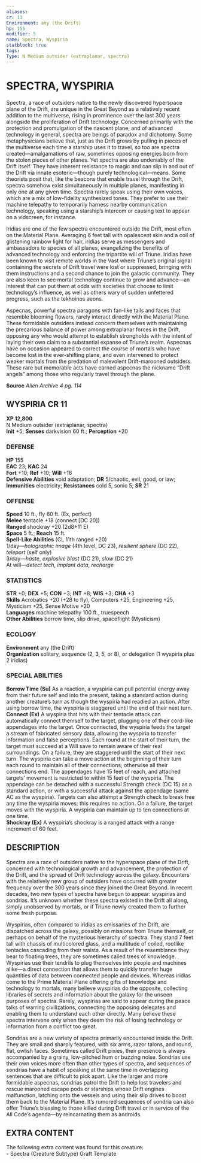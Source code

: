 ```yaml
---
aliases: 
cr: 11
Environment: any (the Drift)  
hp: 155
modifier: 5
name: Spectra, Wyspiria
statblock: true
tags: 
Type: N Medium outsider (extraplanar, spectra)  
---
```

# SPECTRA, WYSPIRIA
Spectra, a race of outsiders native to the newly discovered hyperspace plane of the Drift, are unique in the Great Beyond as a relatively recent addition to the multiverse, rising in prominence over the last 300 years alongside the proliferation of Drift technology. Concerned primarily with the protection and promulgation of the nascent plane, and of advanced technology in general, spectra are beings of paradox and dichotomy. Some metaphysicians believe that, just as the Drift grows by pulling in pieces of the multiverse each time a starship uses it to travel, so too are spectra created—amalgamations of raw, sometimes opposing energies born from the stolen pieces of other planes. Yet spectra are also undeniably of the Drift itself. They have inherent resistance to magic and can slip in and out of the Drift via innate esoteric—though purely technological—means. Some theorists posit that, like the beacons that enable travel through the Drift, spectra somehow exist simultaneously in multiple planes, manifesting in only one at any given time. Spectra rarely speak using their own voices, which are a mix of low-fidelity synthesized tones. They prefer to use their machine telepathy to temporarily harness nearby communication technology, speaking using a starship’s intercom or causing text to appear on a vidscreen, for instance.

Iridias are one of the few spectra encountered outside the Drift, most often on the Material Plane. Averaging 6 feet tall with opalescent skin and a coil of glistening rainbow light for hair, iridias serve as messengers and ambassadors to species of all planes, evangelizing the benefits of advanced technology and enforcing the tripartite will of Triune. Iridias have been known to visit remote worlds in the Vast where Triune’s original signal containing the secrets of Drift travel were lost or suppressed, bringing with them instructions and a second chance to join the galactic community. They are also keen to see mortal technology continue to grow and advance—an interest that can put them at odds with societies that choose to limit technology’s influence, as well as others wary of sudden unfettered progress, such as the tekhoinos aeons.

Aspecnas, powerful spectra paragons with fan-like tails and faces that resemble blooming flowers, rarely interact directly with the Material Plane. These formidable outsiders instead concern themselves with maintaining the precarious balance of power among extraplanar forces in the Drift, opposing any who would attempt to establish strongholds with the intent of laying their own claim to a substantial expanse of Triune’s realm. Aspecnas have on occasion appeared to correct the course of mortals who have become lost in the ever-shifting plane, and even intervened to protect weaker mortals from the predation of malevolent Drift-marooned outsiders. These rare but memorable acts have earned aspecnas the nickname “Drift angels” among those who regularly travel through the plane.

**Source** _Alien Archive 4 pg. 114_

## WYSPIRIA CR 11

**XP 12,800**  
N Medium outsider (extraplanar, spectra)  
**Init** +5; **Senses** darkvision 60 ft.; **Perception** +20  

### DEFENSE

**HP** 155  
**EAC** 23; **KAC** 24  
**Fort** +10; **Ref** +10; **Will** +16  
**Defensive Abilities** void adaptation; **DR** 5/chaotic, evil, good, or law; **Immunities** electricity; **Resistances** cold 5, sonic 5; **SR** 21  

### OFFENSE

**Speed** 10 ft., fly 60 ft. (Ex, perfect)  
**Melee** tentacle +18 (connect \[DC 20\])  
**Ranged** shockray +20 (2d8+11 E)  
**Space** 5 ft.; **Reach** 15 ft.  
**Spell-Like Abilities** (CL 11th ranged +20)  
1/day—_holographic image_ (4th level, DC 23), _resilient sphere_ (DC 22), _teleport_ (self only)  
3/day—_haste_, _explosive blast_ (DC 21), _slow_ (DC 21)  
At will—_detect tech_, _implant data_, _recharge_

### STATISTICS

**STR** +0; **DEX** +5; **CON** +3; **INT** +8; **WIS** +3; **CHA** +3  
**Skills** Acrobatics +20 (+28 to fly), Computers +25, Engineering +25, Mysticism +25, Sense Motive +20  
**Languages** machine telepathy 100 ft., truespeech  
**Other Abilities** borrow time, slip drive, spaceflight (Mysticism)

### ECOLOGY

**Environment** any (the Drift)  
**Organization** solitary, sequence (2, 3, 5, or 8), or delegation (1 wyspiria plus 2 iridias)

### SPECIAL ABILITIES

**Borrow Time (Su)** As a reaction, a wyspiria can pull potential energy away from their future self and into the present, taking a standard action during another creature’s turn as though the wyspiria had readied an action. After using borrow time, the wyspiria is staggered until the end of their next turn.  
**Connect (Ex)** A wyspiria that hits with their tentacle attack can automatically connect themself to the target, plugging one of their cord-like appendages into the target. Once connected, the wyspiria feeds the target a stream of fabricated sensory data, allowing the wyspiria to transfer information and false perceptions. Each round at the start of their turn, the target must succeed at a Will save to remain aware of their real surroundings. On a failure, they are staggered until the start of their next turn. The wyspiria can take a move action at the beginning of their turn each round to maintain all of their connections; otherwise all their connections end. The appendages have 15 feet of reach, and attached targets’ movement is restricted to within 15 feet of the wyspiria. The appendage can be detached with a successful Strength check (DC 15) as a standard action, or with a successful attack against the appendage (same AC as the wyspiria). Targets can also attempt a Strength check to break free any time the wyspiria moves; this requires no action. On a failure, the target moves with the wyspiria. A wyspiria can maintain up to ten connections at one time.  
**Shockray (Ex)** A wyspiria’s shockray is a ranged attack with a range increment of 60 feet.

## DESCRIPTION

Spectra are a race of outsiders native to the hyperspace plane of the Drift, concerned with technological growth and advancement, the protection of the Drift, and the spread of Drift technology across the galaxy. Encounters with the relatively new group of outsiders have occurred with greater frequency over the 300 years since they joined the Great Beyond. In recent decades, two new types of spectra have begun to appear: wyspirias and sondrias. It’s unknown whether these spectra existed in the Drift all along, simply unobserved by mortals, or if Triune newly created them to further some fresh purpose.

Wyspirias, often compared to iridias as emissaries of the Drift, are dispatched across the galaxy, possibly on missions from Triune themself, or perhaps on behalf of the mysterious hierarchy of spectra. They stand 7 feet tall with chassis of multicolored glass, and a multitude of coiled, rootlike tentacles cascading from their waists. As a result of the resemblance they bear to floating trees, they are sometimes called trees of knowledge. Wyspirias use their tendrils to plug themselves into people and machines alike—a direct connection that allows them to quickly transfer huge quantities of data between connected people and devices. Whereas iridias come to the Prime Material Plane offering gifts of knowledge and technology to mortals, many believe wyspirias do the opposite, collecting libraries of secrets and information about the galaxy for the unseen purposes of spectra. Rarely, wyspirias are said to appear during the peace talks of warring civilizations, connecting the opposing delegates and enabling them to understand each other directly. Many believe these spectra intervene only when they deem the risk of losing technology or information from a conflict too great.

Sondrias are a new variety of spectra primarily encountered inside the Drift. They are small and sharply featured, with six arms, razor talons, and round, flat, owlish faces. Sometimes called Drift pixies, their presence is always accompanied by a grainy, low-pitched hum or buzzing noise. Sondrias use their own voices more often than other types of spectra, and sequences of sondrias have a habit of speaking at the same time in overlapping sentences that are difficult to pick apart. Like the larger and more formidable aspecnas, sondrias patrol the Drift to help lost travelers and rescue marooned escape pods or starships whose Drift engines malfunction, latching onto the vessels and using their slip drives to boost them back to the Material Plane. It’s rumored sequences of sondria can also offer Triune’s blessing to those killed during Drift travel or in service of the All Code’s agenda—by reincarnating them as androids.

## EXTRA CONTENT

The following extra content was found for this creature:  
\- Spectra (Creature Subtype) Graft Template
